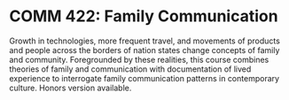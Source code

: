 # COMM 422: Family Communication

Growth in technologies, more frequent travel, and movements of products and people across the borders of nation states change concepts of family and community. Foregrounded by these realities, this course combines theories of family and communication with documentation of lived experience to interrogate family communication patterns in contemporary culture. Honors version available.